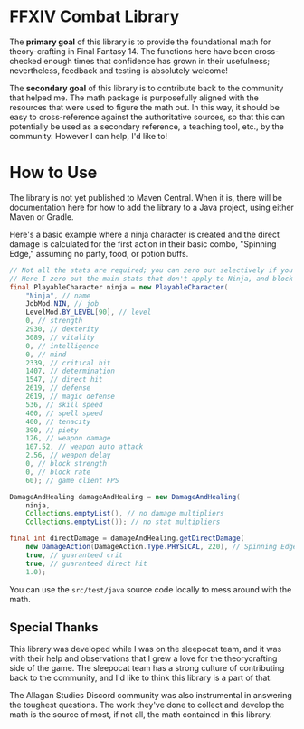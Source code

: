 # FFXIV Combat Library

The **primary goal** of this library is to provide the foundational math for theory-crafting in Final
Fantasy 14. The functions here have been cross-checked enough times that confidence has grown in
their usefulness; nevertheless, feedback and testing is absolutely welcome!

The **secondary goal** of this library is to contribute back to the community that helped me. The
math package is purposefully aligned with the resources that were used to figure the math out. In
this way, it should be easy to cross-reference against the authoritative sources, so that this can
potentially be used as a secondary reference, a teaching tool, etc., by the community. However I can
help, I'd like to!

# How to Use
The library is not yet published to Maven Central. When it is, there will be documentation here for
how to add the library to a Java project, using either Maven or Gradle.

Here's a basic example where a ninja character is created and the direct damage is calculated for
the first action in their basic combo, "Spinning Edge," assuming no party, food, or potion buffs.
```java
// Not all the stats are required; you can zero out selectively if you know.
// Here I zero out the main stats that don't apply to Ninja, and block stats which only apply to PLD
final PlayableCharacter ninja = new PlayableCharacter(
    "Ninja", // name
    JobMod.NIN, // job
    LevelMod.BY_LEVEL[90], // level
    0, // strength
    2930, // dexterity
    3089, // vitality
    0, // intelligence
    0, // mind
    2339, // critical hit
    1407, // determination
    1547, // direct hit
    2619, // defense
    2619, // magic defense
    536, // skill speed
    400, // spell speed
    400, // tenacity
    390, // piety
    126, // weapon damage
    107.52, // weapon auto attack
    2.56, // weapon delay
    0, // block strength
    0, // block rate
    60); // game client FPS

DamageAndHealing damageAndHealing = new DamageAndHealing(
    ninja,
    Collections.emptyList(), // no damage multipliers
    Collections.emptyList()); // no stat multipliers

final int directDamage = damageAndHealing.getDirectDamage(
    new DamageAction(DamageAction.Type.PHYSICAL, 220), // Spinning Edge
    true, // guaranteed crit
    true, // guaranteed direct hit
    1.0);
```

You can use the `src/test/java` source code locally to mess around with the math.

## Special Thanks
This library was developed while I was on the sleepocat team, and it was with their help and
observations that I grew a love for the theorycrafting side of the game. The sleepocat team has a
strong culture of contributing back to the community, and I'd like to think this library is a part
of that.

The Allagan Studies Discord community was also instrumental in answering the toughest questions.
The work they've done to collect and develop the math is the source of most, if not all, the math
contained in this library.